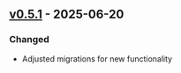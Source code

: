 ## [v0.5.1](https://pypi.org/project/amsdal_cli/0.5.1/) - 2025-06-20

### Changed

- Adjusted migrations for new functionality
